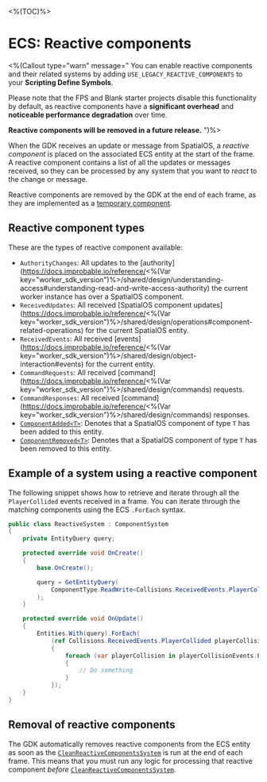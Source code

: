 <%(TOC)%>

# ECS: Reactive components

<%(Callout type="warn" message="
You can enable reactive components and their related systems by adding `USE_LEGACY_REACTIVE_COMPONENTS` to your **Scripting Define Symbols**.

Please note that the FPS and Blank starter projects disable this functionality by default, as reactive components have a **significant overhead** and **noticeable performance degradation** over time.

**Reactive components will be removed in a future release.**
")%>

When the GDK receives an update or message from SpatialOS, a _reactive component_  is placed on the associated ECS entity at the start of the frame. A reactive component contains a list of all the updates or messages received, so they can be processed by any system that you want to _react_ to the change or message.

Reactive components are removed by the GDK at the end of each frame, as they are implemented as a [temporary component]({{urlRoot}}/reference/workflows/ecs/concepts/temporary-components).

## Reactive component types

These are the types of reactive component available:

* `AuthorityChanges`: All updates to the [authority](https://docs.improbable.io/reference/<%(Var key="worker_sdk_version")%>/shared/design/understanding-access#understanding-read-and-write-access-authority) the current worker instance has over a SpatialOS component.
* `ReceivedUpdates`:  All received [SpatialOS component updates](https://docs.improbable.io/reference/<%(Var key="worker_sdk_version")%>/shared/design/operations#component-related-operations) for the current SpatialOS entity.
* `ReceivedEvents`: All received [events](https://docs.improbable.io/reference/<%(Var key="worker_sdk_version")%>/shared/design/object-interaction#events) for the current entity.
* `CommandRequests`: All received [command](https://docs.improbable.io/reference/<%(Var key="worker_sdk_version")%>/shared/design/commands) requests.
* `CommandResponses`: All received [command](https://docs.improbable.io/reference/<%(Var key="worker_sdk_version")%>/shared/design/commands) responses.
* [`ComponentAdded<T>`]({{urlRoot}}/api/reactive-components/component-added): Denotes that a SpatialOS component of type `T` has been added to this entity.
* [`ComponentRemoved<T>`]({{urlRoot}}/api/reactive-components/component-removed): Denotes that a SpatialOS component of type `T` has been removed to this entity.

## Example of a system using a reactive component

The following snippet shows how to retrieve and iterate through all the `PlayerCollided` events received in a frame. You can iterate through the matching components using the ECS `.ForEach` syntax.

```csharp
public class ReactiveSystem : ComponentSystem
{
    private EntityQuery query;

    protected override void OnCreate()
    {
        base.OnCreate();

        query = GetEntityQuery(
            ComponentType.ReadWrite<Collisions.ReceivedEvents.PlayerCollided>()
        );
    }

    protected override void OnUpdate()
    {
        Entities.With(query).ForEach(
            (ref Collisions.ReceivedEvents.PlayerCollided playerCollisionEvents) =>
            {
                foreach (var playerCollision in playerCollisionEvents.Events)
                {
                    // Do something
                }
            });
    }
}
```

## Removal of reactive components

The GDK automatically removes reactive components from the ECS entity as soon as the [`CleanReactiveComponentsSystem`]({{urlRoot}}/api/reactive-components/clean-reactive-components-system) is run at the end of each frame. This means that you must run any logic for processing that reactive component _before_ [`CleanReactiveComponentsSystem`]({{urlRoot}}/api/reactive-components/clean-reactive-components-system).



